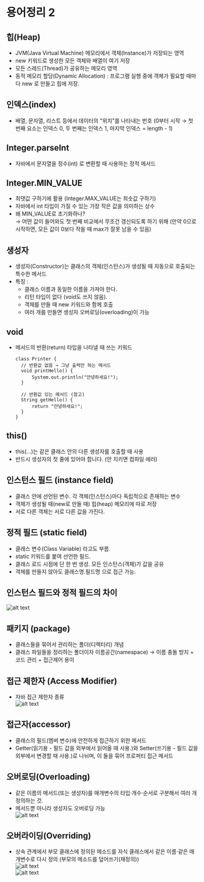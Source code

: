# 용어정리 2

## 힙(Heap)
- JVM(Java Virtual Machine) 메모리에서 객체(Instance)가 저장되는 영역  
- new 키워드로 생성한 모든 객체와 배열이 여기 저장
- 모든 스레드(Thread)가 공유하는 메모리 영역  
- 동적 메모리 할당(Dynamic Allocation) : 프로그램 실행 중에 객체가 필요할 때마다 new 로 만들고 힙에 저장.

## 인덱스(index)
- 배열, 문자열, 리스트 등에서 데이터의 "위치"를 나타내는 번호 (0부터 시작 → 첫 번째 요소는 인덱스 0, 두 번째는 인덱스 1, 마지막 인덱스 = length - 1)

## Integer.parseInt
- 자바에서 문자열을 정수(int) 로 변환할 때 사용하는 정적 메서드

## Integer.MIN_VALUE
- 최댓값 구하기에 활용 (Integer.MAX_VALUE는 최솟값 구하기)
- 자바에서 int 타입이 가질 수 있는 가장 작은 값을 의미하는 상수
- 왜 MIN_VALUE로 초기화하나?  
→ 어떤 값이 들어와도 첫 번째 비교에서 무조건 갱신되도록 하기 위해
(만약 0으로 시작하면, 모든 값이 0보다 작을 때 max가 잘못 남을 수 있음)

## 생성자 
- 생성자(Constructor)는 클래스의 객체(인스턴스)가 생성될 때 자동으로 호출되는 특수한 메서드
- 특징 :
  - 클래스 이름과 동일한 이름을 가져야 한다.  
  - 리턴 타입이 없다 (void도 쓰지 않음).  
  - 객체를 만들 때 new 키워드와 함께 호출  
  - 여러 개를 만들면 생성자 오버로딩(overloading)이 가능

## void
- 메서드의 반환(return) 타입을 나타낼 때 쓰는 키워드
  ```
  class Printer {
    // 반환값 없음 → 그냥 출력만 하는 메서드
    void printHello() {
        System.out.println("안녕하세요!");
    }

    // 반환값 있는 메서드 (참고)
    String getHello() {
        return "안녕하세요!";
    }
  }

## this()
- this(...)는 같은 클래스 안의 다른 생성자를 호출할 때 사용
- 반드시 생성자의 첫 줄에 있어야 합니다. (안 지키면 컴파일 에러)

## 인스턴스 필드 (instance field)
- 클래스 안에 선언된 변수. 각 객체(인스턴스)마다 독립적으로 존재하는 변수
- 객체가 생성될 때(new로 만들 때) 힙(heap) 메모리에 따로 저장
- 서로 다른 객체는 서로 다른 값을 가진다.

## 정적 필드 (static field)
- 클래스 변수(Class Variable) 라고도 부름.
- static 키워드를 붙여 선언한 필드.
- 클래스 로드 시점에 단 한 번 생성. 모든 인스턴스(객체)가 값을 공유
- 객체를 만들지 않아도 클래스명.필드명 으로 접근 가능.

## 인스턴스 필드와 정적 필드의 차이  
![alt text](img/image-32.png)

## 패키지 (package)
- 클래스들을 묶어서 관리하는 폴더(디렉터리) 개념  
- 클래스 파일들을 정리하는 폴더이자 이름공간(namespace) → 이름 충돌 방지 + 코드 관리 + 접근제어 용이

## 접근 제한자 (Access Modifier)
- 자바 접근 제한자 종류  
![alt text](img/image-33.png)

## 접근자(accessor)
- 클래스의 필드(멤버 변수)에 안전하게 접근하기 위한 메서드  
- Getter(읽기용 - 필드 값을 외부에서 읽어올 때 사용.)와 Setter(쓰기용 - 필드 값을 외부에서 변경할 때 사용.)로 나뉘며, 이 둘을 묶어 프로퍼티 접근 메서드

## 오버로딩(Overloading)
- 같은 이름의 메서드(또는 생성자)를 매개변수의 타입·개수·순서로 구분해서 여러 개 정의하는 것.
- 메서드뿐 아니라 생성자도 오버로딩 가능  
![alt text](img/image-49.png)

## 오버라이딩(Overriding)
- 상속 관계에서 부모 클래스에 정의된 메소드를 자식 클래스에서 같은 이름·같은 매개변수로 다시 정의 (부모의 메소드를 덮어쓰기(재정의))  
![alt text](img/image-53.png)  
![alt text](img/image-54.png)